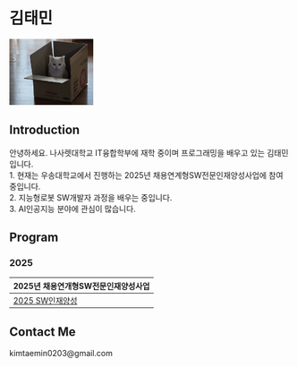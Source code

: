 <h1>김태민</h1>
<img src="https://github.com/gomtam/snow/blob/main/KakaoTalk_20250314_110758253_09.jpg" width="150">
<h2>Introduction</h2>
안녕하세요. 나사렛대학교 IT융합학부에 재학 중이며 프로그래밍을 배우고 있는 김태민입니다.<br>
1. 현재는 우송대학교에서 진행하는 2025년 채용연계형SW전문인재양성사업에 참여 중입니다.<br>
2. 지능형로봇 SW개발자 과정을 배우는 중입니다.<br>
3. AI인공지능 분야에 관심이 많습니다.<br>

<h2>Program</h2>
<h3>2025</h3>

|2025년 채용연개형SW전문인재양성사업|
|-|
|[2025 SW인재양성](https://github.com/gomtam/2025_SW_data)|

<h2>Contact Me</h2>
kimtaemin0203@gmail.com
